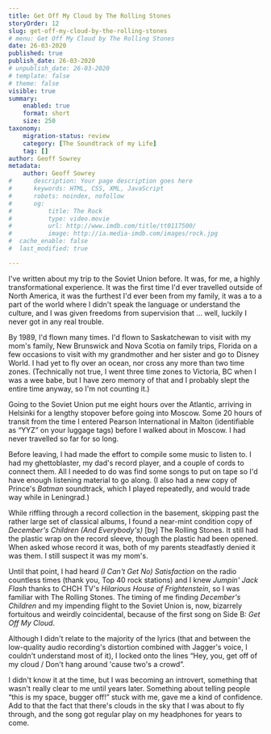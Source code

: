 ```yaml
---
title: Get Off My Cloud by The Rolling Stones
storyOrder: 12
slug: get-off-my-cloud-by-the-rolling-stones
# menu: Get Off My Cloud by The Rolling Stones
date: 26-03-2020
published: true
publish_date: 26-03-2020
# unpublish_date: 26-03-2020
# template: false
# theme: false
visible: true
summary:
    enabled: true
    format: short
    size: 250
taxonomy:
    migration-status: review
    category: [The Soundtrack of my Life]
    tag: []
author: Geoff Sowrey
metadata:
    author: Geoff Sowrey
#      description: Your page description goes here
#      keywords: HTML, CSS, XML, JavaScript
#      robots: noindex, nofollow
#      og:
#          title: The Rock
#          type: video.movie
#          url: http://www.imdb.com/title/tt0117500/
#          image: http://ia.media-imdb.com/images/rock.jpg
#  cache_enable: false
#  last_modified: true

---
```


I've written about my trip to the Soviet Union before. It was, for me, a highly transformational experience. It was the first time I'd ever travelled outside of North America, it was the furthest I'd ever been from my family, it was a to a part of the world where I didn't speak the language or understand the culture, and I was given freedoms from supervision that … well, luckily I never got in any real trouble.

By 1989, I'd flown many times. I'd flown to Saskatchewan to visit with my mom's family, New Brunswick and Nova Scotia on family trips, Florida on a few occasions to visit with my grandmother and her sister and go to Disney World. I had yet to fly over an ocean, nor cross any more than two time zones. (Technically not true, I went three time zones to Victoria, BC when I was a wee babe, but I have zero memory of that and I probably slept the entire time anyway, so I'm not counting it.)

Going to the Soviet Union put me eight hours over the Atlantic, arriving in Helsinki for a lengthy stopover before going into Moscow. Some 20 hours of transit from the time I entered Pearson International in Malton (identifiable as “YYZ” on your luggage tags) before I walked about in Moscow. I had never travelled so far for so long.

Before leaving, I had made the effort to compile some music to listen to. I had my ghettoblaster, my dad's record player, and a couple of cords to connect them. All I needed to do was find some songs to put on tape so I'd have enough listening material to go along. (I also had a new copy of Prince's *Batman* soundtrack, which I played repeatedly, and would trade way while in Leningrad.)

While riffling through a record collection in the basement, skipping past the rather large set of classical albums, I found a near-mint condition copy of *December's Children (And Everybody's)* [by] The Rolling Stones. It still had the plastic wrap on the record sleeve, though the plastic had been opened. When asked whose record it was, both of my parents steadfastly denied it was them. I still suspect it was my mom's.

Until that point, I had heard *(I Can't Get No) Satisfaction* on the radio countless times (thank you, Top 40 rock stations) and I knew *Jumpin' Jack Flash* thanks to CHCH TV's *Hilarious House of Frightenstein*, so I was familiar with The Rolling Stones. The timing of me finding *December's Children* and my impending flight to the Soviet Union is, now, bizarrely fortuitous and weirdly coincidental, because of the first song on Side B: *Get Off My Cloud*.

Although I didn't relate to the majority of the lyrics (that and between the low-quality audio recording's distortion combined with Jagger's voice, I couldn't understand most of it), I locked onto the lines “Hey, you, get off of my cloud / Don't hang around 'cause two's a crowd”.

I didn't know it at the time, but I was becoming an introvert, something that wasn't really clear to me until years later. Something about telling people “this is my space, bugger off!” stuck with me, gave me a kind of confidence. Add to that the fact that there's clouds in the sky that I was about to fly through, and the song got regular play on my headphones for years to come.